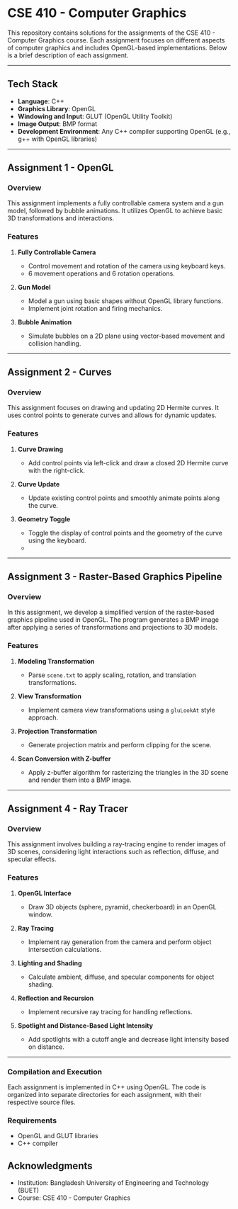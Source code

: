 # CSE 410 - Computer Graphics

This repository contains solutions for the assignments of the CSE 410 - Computer Graphics course. Each assignment focuses on different aspects of computer graphics and includes OpenGL-based implementations. Below is a brief description of each assignment.

---

## Tech Stack

- **Language**: C++
- **Graphics Library**: OpenGL
- **Windowing and Input**: GLUT (OpenGL Utility Toolkit)
- **Image Output**: BMP format
- **Development Environment**: Any C++ compiler supporting OpenGL (e.g., g++ with OpenGL libraries)

---

## Assignment 1 - OpenGL

### Overview
This assignment implements a fully controllable camera system and a gun model, followed by bubble animations. It utilizes OpenGL to achieve basic 3D transformations and interactions.

### Features
1. **Fully Controllable Camera**
   - Control movement and rotation of the camera using keyboard keys.
   - 6 movement operations and 6 rotation operations.
   
2. **Gun Model**
   - Model a gun using basic shapes without OpenGL library functions.
   - Implement joint rotation and firing mechanics.
   
3. **Bubble Animation**
   - Simulate bubbles on a 2D plane using vector-based movement and collision handling.

---

## Assignment 2 - Curves

### Overview
This assignment focuses on drawing and updating 2D Hermite curves. It uses control points to generate curves and allows for dynamic updates.

### Features
1. **Curve Drawing**
   - Add control points via left-click and draw a closed 2D Hermite curve with the right-click.
   
2. **Curve Update**
   - Update existing control points and smoothly animate points along the curve.
   
3. **Geometry Toggle**
   - Toggle the display of control points and the geometry of the curve using the keyboard.
   - 
---

## Assignment 3 - Raster-Based Graphics Pipeline

### Overview
In this assignment, we develop a simplified version of the raster-based graphics pipeline used in OpenGL. The program generates a BMP image after applying a series of transformations and projections to 3D models.

### Features
1. **Modeling Transformation**
   - Parse `scene.txt` to apply scaling, rotation, and translation transformations.
   
2. **View Transformation**
   - Implement camera view transformations using a `gluLookAt` style approach.
   
3. **Projection Transformation**
   - Generate projection matrix and perform clipping for the scene.
   
4. **Scan Conversion with Z-buffer**
   - Apply z-buffer algorithm for rasterizing the triangles in the 3D scene and render them into a BMP image.

---

## Assignment 4 - Ray Tracer

### Overview
This assignment involves building a ray-tracing engine to render images of 3D scenes, considering light interactions such as reflection, diffuse, and specular effects.

### Features
1. **OpenGL Interface**
   - Draw 3D objects (sphere, pyramid, checkerboard) in an OpenGL window.
   
2. **Ray Tracing**
   - Implement ray generation from the camera and perform object intersection calculations.
   
3. **Lighting and Shading**
   - Calculate ambient, diffuse, and specular components for object shading.
   
4. **Reflection and Recursion**
   - Implement recursive ray tracing for handling reflections.
   
5. **Spotlight and Distance-Based Light Intensity**
   - Add spotlights with a cutoff angle and decrease light intensity based on distance.

---

### Compilation and Execution

Each assignment is implemented in C++ using OpenGL. The code is organized into separate directories for each assignment, with their respective source files.

### Requirements
- OpenGL and GLUT libraries
- C++ compiler

## Acknowledgments
- Institution: Bangladesh University of Engineering and Technology (BUET)
- Course: CSE 410 - Computer Graphics
